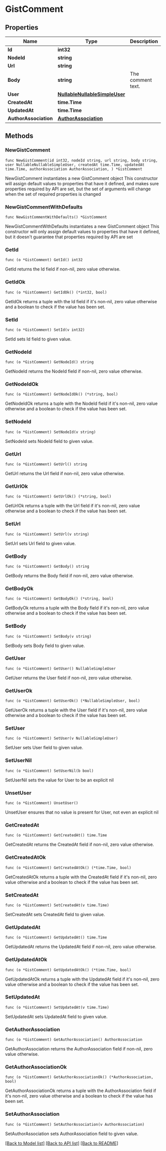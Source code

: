 # GistComment

## Properties

Name | Type | Description | Notes
------------ | ------------- | ------------- | -------------
**Id** | **int32** |  | 
**NodeId** | **string** |  | 
**Url** | **string** |  | 
**Body** | **string** | The comment text. | 
**User** | [**NullableNullableSimpleUser**](NullableSimpleUser.md) |  | 
**CreatedAt** | **time.Time** |  | 
**UpdatedAt** | **time.Time** |  | 
**AuthorAssociation** | [**AuthorAssociation**](AuthorAssociation.md) |  | 

## Methods

### NewGistComment

`func NewGistComment(id int32, nodeId string, url string, body string, user NullableNullableSimpleUser, createdAt time.Time, updatedAt time.Time, authorAssociation AuthorAssociation, ) *GistComment`

NewGistComment instantiates a new GistComment object
This constructor will assign default values to properties that have it defined,
and makes sure properties required by API are set, but the set of arguments
will change when the set of required properties is changed

### NewGistCommentWithDefaults

`func NewGistCommentWithDefaults() *GistComment`

NewGistCommentWithDefaults instantiates a new GistComment object
This constructor will only assign default values to properties that have it defined,
but it doesn't guarantee that properties required by API are set

### GetId

`func (o *GistComment) GetId() int32`

GetId returns the Id field if non-nil, zero value otherwise.

### GetIdOk

`func (o *GistComment) GetIdOk() (*int32, bool)`

GetIdOk returns a tuple with the Id field if it's non-nil, zero value otherwise
and a boolean to check if the value has been set.

### SetId

`func (o *GistComment) SetId(v int32)`

SetId sets Id field to given value.


### GetNodeId

`func (o *GistComment) GetNodeId() string`

GetNodeId returns the NodeId field if non-nil, zero value otherwise.

### GetNodeIdOk

`func (o *GistComment) GetNodeIdOk() (*string, bool)`

GetNodeIdOk returns a tuple with the NodeId field if it's non-nil, zero value otherwise
and a boolean to check if the value has been set.

### SetNodeId

`func (o *GistComment) SetNodeId(v string)`

SetNodeId sets NodeId field to given value.


### GetUrl

`func (o *GistComment) GetUrl() string`

GetUrl returns the Url field if non-nil, zero value otherwise.

### GetUrlOk

`func (o *GistComment) GetUrlOk() (*string, bool)`

GetUrlOk returns a tuple with the Url field if it's non-nil, zero value otherwise
and a boolean to check if the value has been set.

### SetUrl

`func (o *GistComment) SetUrl(v string)`

SetUrl sets Url field to given value.


### GetBody

`func (o *GistComment) GetBody() string`

GetBody returns the Body field if non-nil, zero value otherwise.

### GetBodyOk

`func (o *GistComment) GetBodyOk() (*string, bool)`

GetBodyOk returns a tuple with the Body field if it's non-nil, zero value otherwise
and a boolean to check if the value has been set.

### SetBody

`func (o *GistComment) SetBody(v string)`

SetBody sets Body field to given value.


### GetUser

`func (o *GistComment) GetUser() NullableSimpleUser`

GetUser returns the User field if non-nil, zero value otherwise.

### GetUserOk

`func (o *GistComment) GetUserOk() (*NullableSimpleUser, bool)`

GetUserOk returns a tuple with the User field if it's non-nil, zero value otherwise
and a boolean to check if the value has been set.

### SetUser

`func (o *GistComment) SetUser(v NullableSimpleUser)`

SetUser sets User field to given value.


### SetUserNil

`func (o *GistComment) SetUserNil(b bool)`

 SetUserNil sets the value for User to be an explicit nil

### UnsetUser
`func (o *GistComment) UnsetUser()`

UnsetUser ensures that no value is present for User, not even an explicit nil
### GetCreatedAt

`func (o *GistComment) GetCreatedAt() time.Time`

GetCreatedAt returns the CreatedAt field if non-nil, zero value otherwise.

### GetCreatedAtOk

`func (o *GistComment) GetCreatedAtOk() (*time.Time, bool)`

GetCreatedAtOk returns a tuple with the CreatedAt field if it's non-nil, zero value otherwise
and a boolean to check if the value has been set.

### SetCreatedAt

`func (o *GistComment) SetCreatedAt(v time.Time)`

SetCreatedAt sets CreatedAt field to given value.


### GetUpdatedAt

`func (o *GistComment) GetUpdatedAt() time.Time`

GetUpdatedAt returns the UpdatedAt field if non-nil, zero value otherwise.

### GetUpdatedAtOk

`func (o *GistComment) GetUpdatedAtOk() (*time.Time, bool)`

GetUpdatedAtOk returns a tuple with the UpdatedAt field if it's non-nil, zero value otherwise
and a boolean to check if the value has been set.

### SetUpdatedAt

`func (o *GistComment) SetUpdatedAt(v time.Time)`

SetUpdatedAt sets UpdatedAt field to given value.


### GetAuthorAssociation

`func (o *GistComment) GetAuthorAssociation() AuthorAssociation`

GetAuthorAssociation returns the AuthorAssociation field if non-nil, zero value otherwise.

### GetAuthorAssociationOk

`func (o *GistComment) GetAuthorAssociationOk() (*AuthorAssociation, bool)`

GetAuthorAssociationOk returns a tuple with the AuthorAssociation field if it's non-nil, zero value otherwise
and a boolean to check if the value has been set.

### SetAuthorAssociation

`func (o *GistComment) SetAuthorAssociation(v AuthorAssociation)`

SetAuthorAssociation sets AuthorAssociation field to given value.



[[Back to Model list]](../README.md#documentation-for-models) [[Back to API list]](../README.md#documentation-for-api-endpoints) [[Back to README]](../README.md)


